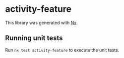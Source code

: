 # activity-feature

This library was generated with [Nx](https://nx.dev).

## Running unit tests

Run `nx test activity-feature` to execute the unit tests.
